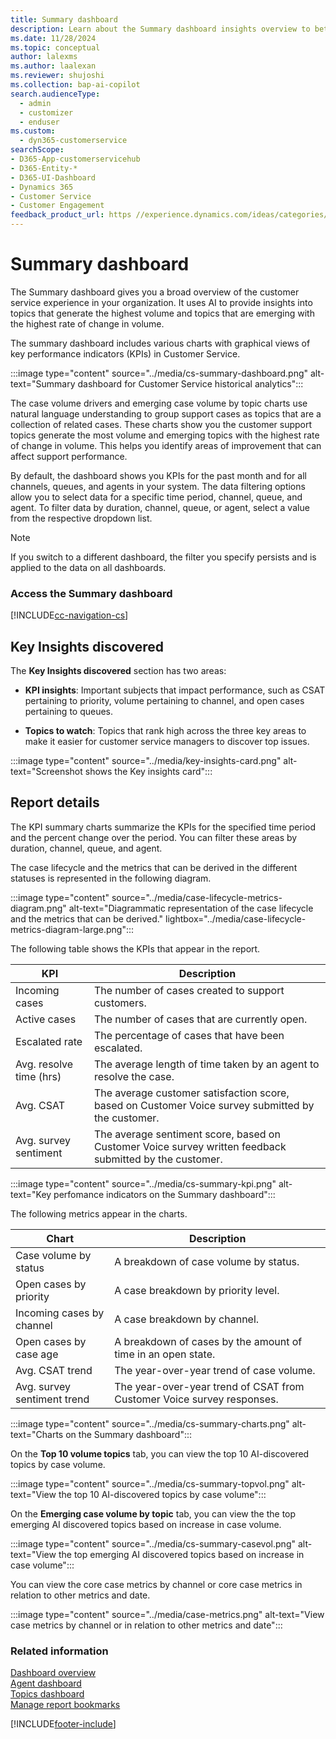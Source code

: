 ```yaml
---
title: Summary dashboard
description: Learn about the Summary dashboard insights overview to better understand your organization's customer service experience.
ms.date: 11/28/2024
ms.topic: conceptual
author: lalexms
ms.author: laalexan
ms.reviewer: shujoshi
ms.collection: bap-ai-copilot
search.audienceType: 
  - admin
  - customizer
  - enduser
ms.custom: 
  - dyn365-customerservice
searchScope:
- D365-App-customerservicehub
- D365-Entity-*
- D365-UI-Dashboard
- Dynamics 365
- Customer Service
- Customer Engagement
feedback_product_url: https //experience.dynamics.com/ideas/categories/list/?category=a7f4a807-de3b-eb11-a813-000d3a579c38&forum=b68e50a6-88d9-e811-a96b-000d3a1be7ad
---
```


# Summary dashboard

The Summary dashboard gives you a broad overview of the customer service experience in your organization. It uses AI to provide insights into topics that generate the highest volume and topics that are emerging with the highest rate of change in volume.

The summary dashboard includes various charts with graphical views of key performance indicators (KPIs) in Customer Service.

:::image type="content" source="../media/cs-summary-dashboard.png" alt-text="Summary dashboard for Customer Service historical analytics":::

The case volume drivers and emerging case volume by topic charts use natural language understanding to group support cases as topics that are a collection of related cases. These charts show you the customer support topics generate the most volume and emerging topics with the highest rate of change in volume. This helps you identify areas of improvement that can affect support performance.

By default, the dashboard shows you KPIs for the past month and for all channels, queues, and agents in your system. The data filtering options allow you to select data for a specific time period, channel, queue, and agent. To filter data by duration, channel, queue, or agent, select a value from the respective dropdown list. 

> [!NOTE]
> If you switch to a different dashboard, the filter you specify persists and is applied to the data on all dashboards.

### Access the Summary dashboard

[!INCLUDE[cc-navigation-cs](../../includes/cc-navigation-cs.md)]

## Key Insights discovered

The **Key Insights discovered** section has two areas:

- **KPI insights**: Important subjects that impact performance, such as CSAT pertaining to priority, volume pertaining to channel, and open cases pertaining to queues.

- **Topics to watch**: Topics that rank high across the three key areas to make it easier for customer service managers to discover top issues.
  
:::image type="content" source="../media/key-insights-card.png" alt-text="Screenshot shows the Key insights card":::

## Report details

The KPI summary charts summarize the KPIs for the specified time period and the percent change over the period. You can filter these areas by duration, channel, queue, and agent.

The case lifecycle and the metrics that can be derived in the different statuses is represented in the following diagram.

:::image type="content" source="../media/case-lifecycle-metrics-diagram.png" alt-text="Diagrammatic representation of the case lifecycle and the metrics that can be derived." lightbox="../media/case-lifecycle-metrics-diagram-large.png":::

The following table shows the KPIs that appear in the report.

| KPI    | Description     |
|----------|------------|
| Incoming cases    | The number of cases created to support customers.   |
| Active cases      | The number of cases that are currently open.        |
| Escalated rate   | The percentage of cases that have been escalated.   |
| Avg. resolve time (hrs)    |   The average length of time taken by an agent to resolve the case.   |
| Avg. CSAT        | The average customer satisfaction score, based on Customer Voice survey submitted by the customer.   |
| Avg. survey sentiment   | The average sentiment score, based on Customer Voice survey written feedback submitted by the customer.   |

:::image type="content" source="../media/cs-summary-kpi.png" alt-text="Key perfomance indicators on the Summary dashboard":::


The following metrics appear in the charts.

| Chart    | Description     |
|----------|------------|
| Case volume by status    | A breakdown of case volume by status.   |
| Open cases by priority      | A case breakdown by priority level.        |
| Incoming cases by channel   | A case breakdown by channel.   |
| Open cases by case age    |   A breakdown of cases by the amount of time in an open state.   |
| Avg. CSAT trend      | The year-over-year trend of case volume.   |
| Avg. survey sentiment trend   | The year-over-year trend of CSAT from Customer Voice survey responses.   |

:::image type="content" source="../media/cs-summary-charts.png" alt-text="Charts on the Summary dashboard":::

On the **Top 10 volume topics** tab, you can view the top 10 AI-discovered topics by case volume.

:::image type="content" source="../media/cs-summary-topvol.png" alt-text="View the top 10 AI-discovered topics by case volume":::

On the **Emerging case volume by topic** tab, you can view the the top emerging AI discovered topics based on increase in case volume.

:::image type="content" source="../media/cs-summary-casevol.png" alt-text="View the top emerging AI discovered topics based on increase in case volume":::

You can view the core case metrics by channel or core case metrics in relation to other metrics and date.

:::image type="content" source="../media/case-metrics.png" alt-text="View case metrics by channel or in relation to other metrics and date":::

### Related information

[Dashboard overview](customer-service-analytics-insights-csh.md)  
[Agent dashboard](agent-dashboard-cs.md)  
[Topics dashboard](case-topics-dashboard-cs.md)  
[Manage report bookmarks](manage-bookmarks.md)  


[!INCLUDE[footer-include](../../includes/footer-banner.md)]
